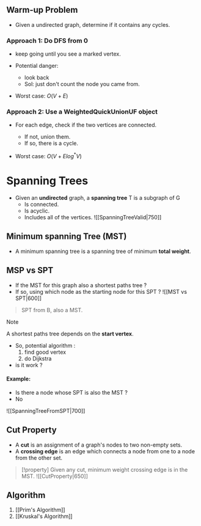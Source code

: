## Warm-up Problem
- Given a undirected graph, determine if it contains any cycles.

### Approach 1: Do DFS from 0
- keep going until you see a marked vertex.
- Potential danger:
	- look back
	- Sol: just don't count the node you came from.

- Worst case: $O(V + E)$ 

### Approach 2: Use a WeightedQuickUnionUF object
- For each edge, check if the two vertices are connected.
	- If not, union them.
	- If so, there is a cycle.

- Worst case: $O(V + E log^* V)$ 

# Spanning Trees
- Given an **undirected** graph, a **spanning tree** T is a subgraph of G
	- Is connected.
	- Is acyclic.
	- Includes all of the vertices.
![[SpanningTreeValid|750]]
## Minimum spanning Tree (MST)
- A minimum spanning tree is a spanning tree of minimum **total weight**.

## MSP vs SPT
- If the MST for this graph also a shortest paths tree ?
- If so, using which node as the starting node for this SPT ?
![[MST vs SPT|600]]
> SPT from B, also a MST.

> [!Note] 
> A shortest paths tree depends on the **start vertex**.

- So, potential algorithm : 
	1. find good vertex
	2. do Dijkstra
- is it work ?

#### Example:
- Is there a node whose SPT is also the MST ?
- No

![[SpanningTreeFromSPT|700]]

## Cut Property
- A **cut** is an assignment of a graph's nodes to two non-empty sets.
- A **crossing edge** is an edge which connects a node from one to a node from the other set.

> [!property]
> Given any cut, minimum weight crossing edge is in the MST.
![[CutProperty|650]]


## Algorithm
1. [[Prim's Algorithm]]
2. [[Kruskal's Algorithm]]